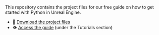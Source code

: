 This repository contains the project files for our free guide on how to get started with Python in Unreal Engine.

- 📂 [Download the project files](https://github.com/Tuatara-VFX/training-python-for-ue/archive/refs/heads/main.zip)
- 👁️ [Access the guide](https://docs.tuataragames.com) (under the Tutorials section)
